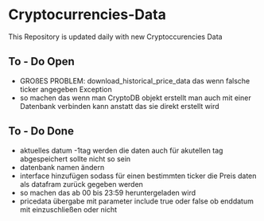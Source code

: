 # Cryptocurrencies-Data

This Repository is updated daily with new Cryptoccurencies Data

## To - Do Open

- GROßES PROBLEM: download_historical_price_data das wenn falsche ticker angegeben Exception
- so machen das wenn man CryptoDB objekt erstellt man auch mit einer Datenbank verbinden kann anstatt das sie direkt erstellt wird

## To - Do Done
- aktuelles datum -1tag werden die daten auch für akutellen tag abgespeichert sollte nicht so sein
- datenbank namen ändern
- interface hinzufügen sodass für einen bestimmten ticker die Preis daten als datafram zurück gegeben werden
- so machen das ab 00 bis 23:59 heruntergeladen wird
- pricedata übergabe mit parameter include true oder false ob enddatum mit einzuschließen oder nicht
